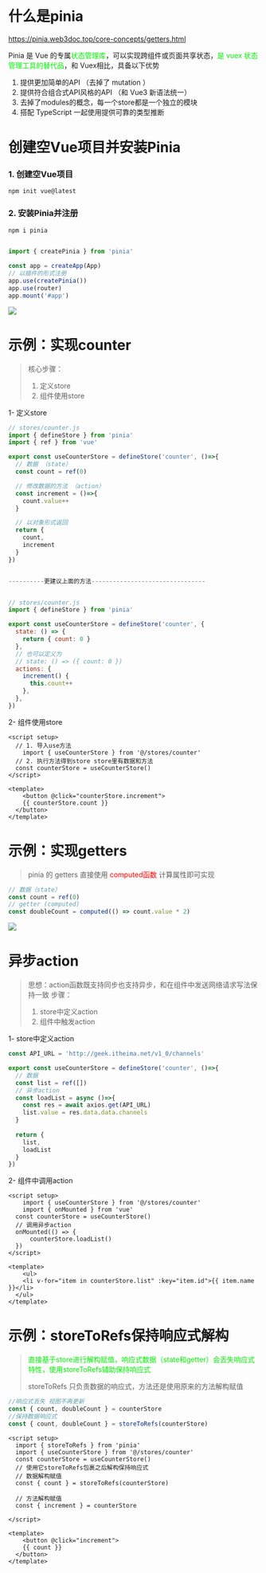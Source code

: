 # 什么是pinia

https://pinia.web3doc.top/core-concepts/getters.html

Pinia 是 Vue 的专属<font color='gree'>状态管理库</font>，可以实现跨组件或页面共享状态，<font color='gree'>是 vuex 状态管理工具的替代品</font>，和 Vuex相比，具备以下优势

1. 提供更加简单的API （去掉了 mutation ）
2. 提供符合组合式API风格的API （和 Vue3 新语法统一）
3. 去掉了modules的概念，每一个store都是一个独立的模块
4. 搭配 TypeScript 一起使用提供可靠的类型推断

# 创建空Vue项目并安装Pinia
### 1. 创建空Vue项目
```bash
npm init vue@latest
```

### 2. 安装Pinia并注册
```bash
npm i pinia
```

```javascript

import { createPinia } from 'pinia'

const app = createApp(App)
// 以插件的形式注册
app.use(createPinia())
app.use(router)
app.mount('#app')
```
![](C:\Users\shizeyu\Desktop\notes\Ajax-vue\Snipaste_2023-10-12_15-43-50.jpg)

# 示例：实现counter

> 核心步骤：
> 1. 定义store
> 2. 组件使用store

1- 定义store
```javascript
// stores/counter.js
import { defineStore } from 'pinia'
import { ref } from 'vue'

export const useCounterStore = defineStore('counter', ()=>{
  // 数据 （state）
  const count = ref(0)

  // 修改数据的方法 （action）
  const increment = ()=>{
    count.value++
  }

  // 以对象形式返回
  return {
    count,
    increment
  }
})


----------更建议上面的方法--------------------------------


// stores/counter.js
import { defineStore } from 'pinia'

export const useCounterStore = defineStore('counter', {
  state: () => {
    return { count: 0 }
  },
  // 也可以定义为
  // state: () => ({ count: 0 })
  actions: {
    increment() {
      this.count++
    },
  },
})
```
2- 组件使用store
```vue
<script setup>
  // 1. 导入use方法
	import { useCounterStore } from '@/stores/counter'
  // 2. 执行方法得到store store里有数据和方法
  const counterStore = useCounterStore()
</script>

<template>
	<button @click="counterStore.increment">
    {{ counterStore.count }}
  </button>
</template>
```

# 示例：实现getters
> pinia 的 getters 直接使用<font color='red'> computed函数 </font>计算属性即可实现

```javascript
// 数据（state）
const count = ref(0)
// getter (computed)
const doubleCount = computed(() => count.value * 2)
```

![](C:\Users\shizeyu\Desktop\notes\Ajax-vue\Snipaste_2023-10-12_16-27-58.jpg)

# 异步action

> 思想：action函数既支持同步也支持异步，和在组件中发送网络请求写法保持一致
> 步骤：
> 1. store中定义action
> 2. 组件中触发action

1- store中定义action
```javascript
const API_URL = 'http://geek.itheima.net/v1_0/channels'

export const useCounterStore = defineStore('counter', ()=>{
  // 数据
  const list = ref([])
  // 异步action
  const loadList = async ()=>{
    const res = await axios.get(API_URL)
    list.value = res.data.data.channels
  }
  
  return {
    list,
    loadList
  }
})
```
2- 组件中调用action	

```vue
<script setup>
	import { useCounterStore } from '@/stores/counter'
    import { onMounted } from 'vue' 
  const counterStore = useCounterStore()
  // 调用异步action
  onMounted(() => {
      counterStore.loadList()
  })
</script>

<template>
	<ul>
    <li v-for="item in counterStore.list" :key="item.id">{{ item.name }}</li>
  </ul>
</template>
```
# 示例：storeToRefs保持响应式解构
> <font color='gree'>直接基于store进行解构赋值，响应式数据（state和getter）会丢失响应式特性，使用storeToRefs辅助保持响应式</font>
>
> storeToRefs 只负责数据的响应式，方法还是使用原来的方法解构赋值

```js
//响应式丢失 视图不再更新
const { count, doubleCount } = counterStore
//保持数据响应式
const { count, doubleCount } = storeToRefs(counterStore)
```



```vue
<script setup>
  import { storeToRefs } from 'pinia'
  import { useCounterStore } from '@/stores/counter'
  const counterStore = useCounterStore()
  // 使用它storeToRefs包裹之后解构保持响应式
  // 数据解构赋值
  const { count } = storeToRefs(counterStore)

  // 方法解构赋值
  const { increment } = counterStore
  
</script>

<template>
	<button @click="increment">
    {{ count }}
  </button>
</template>
```
